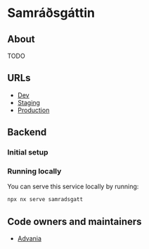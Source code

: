 # Samráðsgáttin

## About

TODO

## URLs

- [Dev]()
- [Staging]()
- [Production]()

## Backend

### Initial setup

### Running locally

You can serve this service locally by running:

```bash
npx nx serve samradsgatt
```

## Code owners and maintainers

- [Advania]()
